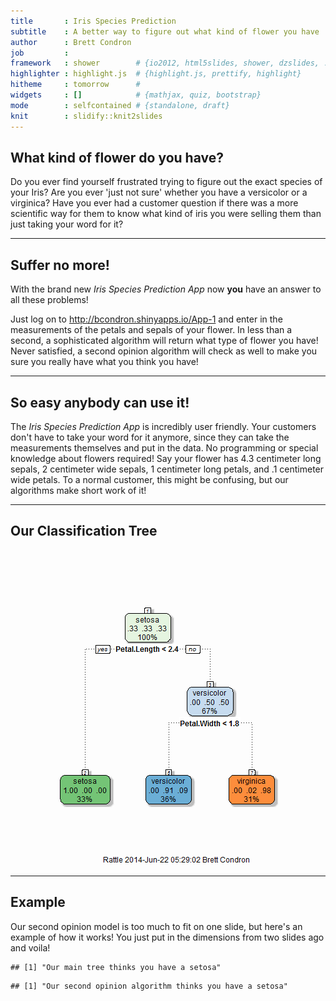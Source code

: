 ```yaml
---
title       : Iris Species Prediction
subtitle    : A better way to figure out what kind of flower you have
author      : Brett Condron
job         : 
framework   : shower        # {io2012, html5slides, shower, dzslides, ...}
highlighter : highlight.js  # {highlight.js, prettify, highlight}
hitheme     : tomorrow      # 
widgets     : []            # {mathjax, quiz, bootstrap}
mode        : selfcontained # {standalone, draft}
knit        : slidify::knit2slides
---
```


## What kind of flower do you have?

Do you ever find yourself frustrated trying to figure out the exact species of your Iris? Are you ever 'just not sure' whether you have a versicolor or a virginica? Have you ever had a customer question if there was a more scientific way for them to know what kind of iris you were selling them than just taking your word for it?

---

## Suffer no more!

With the brand new <i>Iris Species Prediction App</i> now <b>you</b> have an answer to all these problems!

Just log on to http://bcondron.shinyapps.io/App-1 and enter in the measurements of the petals and sepals of your flower. In less than a second, a sophisticated algorithm will return what type of flower you have! Never satisfied, a second opinion algorithm will check as well to make you sure you really have what you think you have!

---

## So easy anybody can use it!

The <i>Iris Species Prediction App</i> is incredibly user friendly. Your customers don't have to take your word for it anymore, since they can take the measurements themselves and put in the data. No programming or special knowledge about flowers required! Say your flower has 4.3 centimeter long sepals, 2 centimeter wide sepals, 1 centimeter long petals, and .1 centimeter wide petals. To a normal customer, this might be confusing, but our algorithms make short work of it!

---

## Our Classification Tree

![plot of chunk unnamed-chunk-1](assets/fig/unnamed-chunk-1.png) 

---

## Example
Our second opinion model is too much to fit on one slide, but here's an example of how it works! You just put in the dimensions from two slides ago and voila!

```
## [1] "Our main tree thinks you have a setosa"
```

```
## [1] "Our second opinion algorithm thinks you have a setosa"
```
